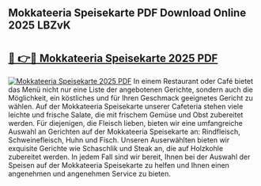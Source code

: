 ## Mokkateeria Speisekarte PDF Download Online 2025 LBZvK

# <h2><a href="http://gc8nimk.nevu.top/?p=Mokkateeria+Speisekarte">🔗 👉🔴 Mokkateeria Speisekarte 2025 PDF</a></h2>

[![Mokkateeria Speisekarte 2025 PDF](https://i.imgur.com/dBaPXMq.png)](http://gc8nimk.nevu.top/?p=Mokkateeria+Speisekarte)
In einem Restaurant oder Café bietet das Menü nicht nur eine Liste der angebotenen Gerichte, sondern auch die Möglichkeit, ein köstliches und für Ihren Geschmack geeignetes Gericht zu wählen. Auf der Mokkateeria Speisekarte unserer Cafeteria stehen viele leichte und frische Salate, die mit frischem Gemüse und Obst zubereitet werden. Für diejenigen, die Fleisch lieben, bieten wir eine umfangreiche Auswahl an Gerichten auf der Mokkateeria Speisekarte an: Rindfleisch, Schweinefleisch, Huhn und Fisch. Unseren Auserwählten bieten wir exquisite Gerichte wie Schaschlik und Steak an, die auf Holzkohle zubereitet werden. In jedem Fall sind wir bereit, Ihnen bei der Auswahl der Speisen auf der Mokkateeria Speisekarte zu helfen und Ihnen einen angenehmen und angenehmen Service zu bieten.
